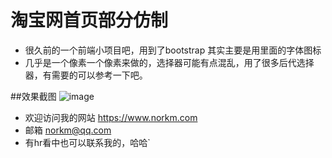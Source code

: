 # 淘宝网首页部分仿制
- 很久前的一个前端小项目吧，用到了bootstrap 其实主要是用里面的字体图标
- 几乎是一个像素一个像素来做的，选择器可能有点混乱，用了很多后代选择器，有需要的可以参考一下吧。

##效果截图
 ![image](https://github.com/norkmGitHub/taobao/blob/master/images/shuomin.jpg)
 
 
 - 欢迎访问我的网站 https://www.norkm.com
 - 邮箱 norkm@qq.com
 - 有hr看中也可以联系我的，哈哈`
